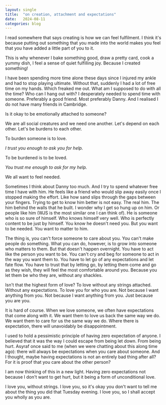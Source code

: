 ```yaml
---
layout: single
title:  "on creation, attachment and expectations"
date:   2024-08-11
categories: blog
---
```

I read somewhere that says creating is how we can feel fulfilment. I think it's because putting out something that you made into the world makes you feel that you have added a little part of you to it. 

This is why whenever I bake something good, draw a pretty card, cook a yummy dish, I feel a sense of quiet fulfilling joy. Because I created something! 

I have been spending more time alone these days since I injured my ankle and had to stop playing ultimate. Without that, suddenly I had a lot of free time on my hands. Which freaked me out. What am I supposed to do with all the time? Who can I hang out with? I desperately needed to spend time with someone. Preferably a good friend. Most preferably Danny. And I realised I do not have many friends in Cambridge. 

Is it okay to be emotionally attached to someone? 

We are all social creatures and we need one another. Let's depend on each other. Let's be burdens to each other. 

To burden someone is to love.

_I trust you enough to ask you for help._

To be burdened is to be loved.

_You trust me enough to ask for my help._

We all want to feel needed. 

Sometimes I think about Danny too much. And I try to spend whatever free time I have with him. He feels like a friend who would slip away easily once I stopped making the effort. Like how sand slips through the gaps between your fingers. Trying to get to know him better is not easy. The real him. The him behind the walls that he built. 
I wonder why I get so hung up on him. Or people like him (WJS is the most similar one I can think of). He is someone who is so sure of himself. Who knows himself very well. Who is perfectly content to be just by himself. You know he doesn't need you. But you want to be needed. You want to matter to him. 

The thing is, you can't force someone to care about you. You can't make people do something. What you can do, however, is to grow into someone who matters to them. But that doesn't happen overnight. You have to act like the person you want to be. You can't cry and beg for someone to act in the way you want them to. You have to let go of any expectations and let fate flow. You have to trust that by letting go, by letting them come and go as they wish, they will feel the most comfortable around you. Because you let them be who they are, without any shackles. 

Isn't that the highest form of love? To love without any strings attached. Without any expectations. To love you for who you are. Not because I want anything from you. Not because I want anything from you. Just because you are you. 

It is hard of course. When we love someone, we often have expectations that come along with it. We want them to love us back the same way we do. We want them to care for us the same way we do. Where there is expectation, there will unavoidably be disappointment. 

I used to hold a pessimistic principle of having zero expectation of anyone. I believed that it was the way I could escape from being let down. From being hurt. Asyraf once said to me (when we were chatting about this along time ago): there will always be expectations when you care about someone. And I thought, maybe having expectations is not an entirely bad thing after all? For it is proof that you care about the other person?

I am now thinking of this in a new light. Having zero expectations not because I don't want to get hurt, but it being a form of unconditional love. 

I love you, without strings. I love you, so it's okay you don't want to tell me about the thing you did that Tuesday evening. I love you, so I shall accept you wholly as you are. 
